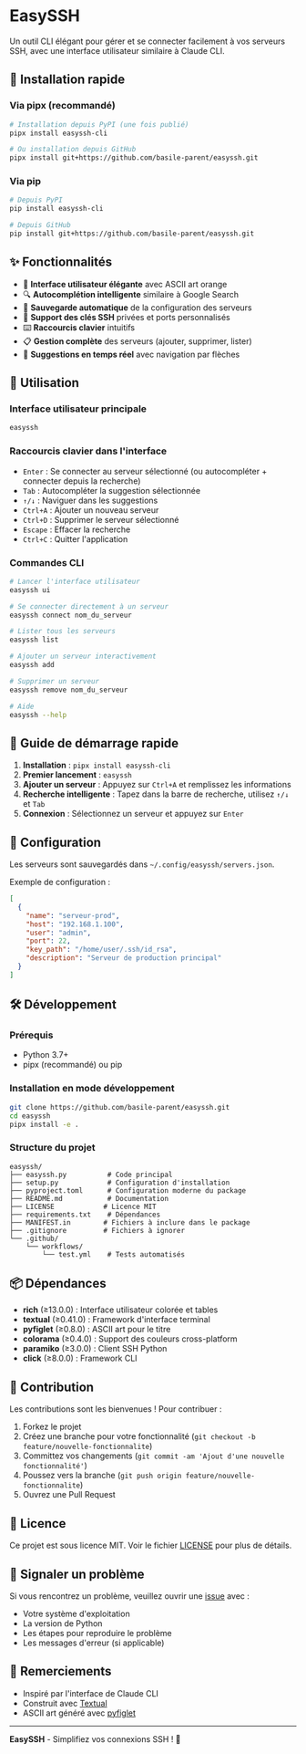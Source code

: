 # EasySSH

Un outil CLI élégant pour gérer et se connecter facilement à vos serveurs SSH, avec une interface utilisateur similaire à Claude CLI.

## 🚀 Installation rapide

### Via pipx (recommandé)
```bash
# Installation depuis PyPI (une fois publié)
pipx install easyssh-cli

# Ou installation depuis GitHub
pipx install git+https://github.com/basile-parent/easyssh.git
```

### Via pip
```bash
# Depuis PyPI
pip install easyssh-cli

# Depuis GitHub
pip install git+https://github.com/basile-parent/easyssh.git
```

## ✨ Fonctionnalités

- 🎨 **Interface utilisateur élégante** avec ASCII art orange
- 🔍 **Autocomplétion intelligente** similaire à Google Search
- 💾 **Sauvegarde automatique** de la configuration des serveurs
- 🔑 **Support des clés SSH** privées et ports personnalisés
- ⌨️ **Raccourcis clavier** intuitifs
- 📋 **Gestion complète** des serveurs (ajouter, supprimer, lister)
- 🔄 **Suggestions en temps réel** avec navigation par flèches

## 🎯 Utilisation

### Interface utilisateur principale
```bash
easyssh
```

### Raccourcis clavier dans l'interface
- `Enter` : Se connecter au serveur sélectionné (ou autocompléter + connecter depuis la recherche)
- `Tab` : Autocompléter la suggestion sélectionnée
- `↑/↓` : Naviguer dans les suggestions
- `Ctrl+A` : Ajouter un nouveau serveur
- `Ctrl+D` : Supprimer le serveur sélectionné
- `Escape` : Effacer la recherche
- `Ctrl+C` : Quitter l'application

### Commandes CLI

```bash
# Lancer l'interface utilisateur
easyssh ui

# Se connecter directement à un serveur
easyssh connect nom_du_serveur

# Lister tous les serveurs
easyssh list

# Ajouter un serveur interactivement
easyssh add

# Supprimer un serveur
easyssh remove nom_du_serveur

# Aide
easyssh --help
```

## 📖 Guide de démarrage rapide

1. **Installation** : `pipx install easyssh-cli`
2. **Premier lancement** : `easyssh`
3. **Ajouter un serveur** : Appuyez sur `Ctrl+A` et remplissez les informations
4. **Recherche intelligente** : Tapez dans la barre de recherche, utilisez `↑/↓` et `Tab`
5. **Connexion** : Sélectionnez un serveur et appuyez sur `Enter`

## 🔧 Configuration

Les serveurs sont sauvegardés dans `~/.config/easyssh/servers.json`.

Exemple de configuration :
```json
[
  {
    "name": "serveur-prod",
    "host": "192.168.1.100",
    "user": "admin",
    "port": 22,
    "key_path": "/home/user/.ssh/id_rsa",
    "description": "Serveur de production principal"
  }
]
```

## 🛠️ Développement

### Prérequis
- Python 3.7+
- pipx (recommandé) ou pip

### Installation en mode développement
```bash
git clone https://github.com/basile-parent/easyssh.git
cd easyssh
pipx install -e .
```

### Structure du projet
```
easyssh/
├── easyssh.py          # Code principal
├── setup.py            # Configuration d'installation
├── pyproject.toml      # Configuration moderne du package
├── README.md           # Documentation
├── LICENSE            # Licence MIT
├── requirements.txt    # Dépendances
├── MANIFEST.in        # Fichiers à inclure dans le package
├── .gitignore         # Fichiers à ignorer
└── .github/
    └── workflows/
        └── test.yml    # Tests automatisés
```

## 📦 Dépendances

- **rich** (≥13.0.0) : Interface utilisateur colorée et tables
- **textual** (≥0.41.0) : Framework d'interface terminal
- **pyfiglet** (≥0.8.0) : ASCII art pour le titre
- **colorama** (≥0.4.0) : Support des couleurs cross-platform
- **paramiko** (≥3.0.0) : Client SSH Python
- **click** (≥8.0.0) : Framework CLI

## 🤝 Contribution

Les contributions sont les bienvenues ! Pour contribuer :

1. Forkez le projet
2. Créez une branche pour votre fonctionnalité (`git checkout -b feature/nouvelle-fonctionnalite`)
3. Committez vos changements (`git commit -am 'Ajout d'une nouvelle fonctionnalité'`)
4. Poussez vers la branche (`git push origin feature/nouvelle-fonctionnalite`)
5. Ouvrez une Pull Request

## 📝 Licence

Ce projet est sous licence MIT. Voir le fichier [LICENSE](LICENSE) pour plus de détails.

## 🐛 Signaler un problème

Si vous rencontrez un problème, veuillez ouvrir une [issue](https://github.com/basile-parent/easyssh/issues) avec :
- Votre système d'exploitation
- La version de Python
- Les étapes pour reproduire le problème
- Les messages d'erreur (si applicable)

## 🎉 Remerciements

- Inspiré par l'interface de Claude CLI
- Construit avec [Textual](https://github.com/Textualize/textual)
- ASCII art généré avec [pyfiglet](https://github.com/pwaller/pyfiglet)

---

**EasySSH** - Simplifiez vos connexions SSH ! 🚀